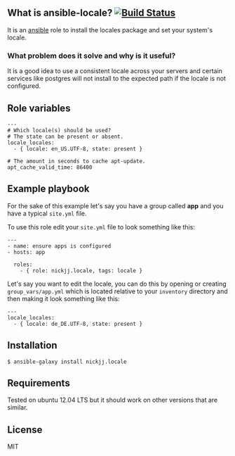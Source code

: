 ## What is ansible-locale? [![Build Status](https://secure.travis-ci.org/nickjj/ansible-locale.png)](http://travis-ci.org/nickjj/ansible-locale)

It is an [ansible](http://www.ansible.com/home) role to install the locales package and set your system's locale.

### What problem does it solve and why is it useful?

It is a good idea to use a consistent locale across your servers and certain services like postgres will not install to the expected path if the locale is not configured.

## Role variables

```
---
# Which locale(s) should be used?
# The state can be present or absent.
locale_locales:
  - { locale: en_US.UTF-8, state: present }

# The amount in seconds to cache apt-update.
apt_cache_valid_time: 86400
```

## Example playbook

For the sake of this example let's say you have a group called **app** and you have a typical `site.yml` file.

To use this role edit your `site.yml` file to look something like this:

```
---
- name: ensure apps is configured
- hosts: app

  roles:
    - { role: nickjj.locale, tags: locale }
```

Let's say you want to edit the locale, you can do this by opening or creating `group_vars/app.yml` which is located relative to your `inventory` directory and then making it look something like this:

```
---
locale_locales:
  - { locale: de_DE.UTF-8, state: present }

```

## Installation

`$ ansible-galaxy install nickjj.locale`

## Requirements

Tested on ubuntu 12.04 LTS but it should work on other versions that are similar.

## License

MIT